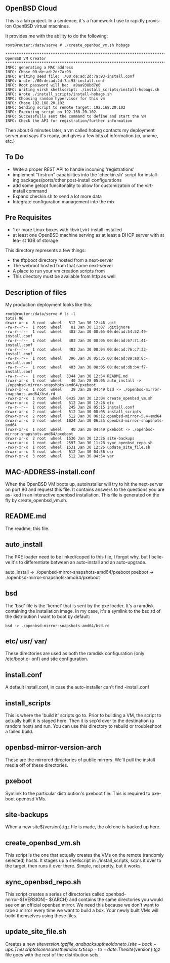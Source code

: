 OpenBSD Cloud
-------------

This is a lab project. In a sentence, it's a framework I use to rapidly provis-
ion OpenBSD virtual machines. 

It provides me with the ability to do the following:

    root@router:/data/serve # ./create_openbsd_vm.sh hobags
    
    ********************************************************************************
    OpenBSD VM Creator
    ********************************************************************************
    INFO: generating a MAC address
    INFO: Chose 00:de:ad:2d:7a:93
    INFO: Writing seed file: ./00:de:ad:2d:7a:93-install.conf
    INFO: Wrote ./00:de:ad:2d:7a:93-install.conf
    INFO: Root password will be:  a9aa938bd7e6
    INFO: Writing virsh shellscript: ./install_scripts/install-hobags.sh
    INFO: Wrote ./install_scripts/install-hobags.sh
    INFO: Choosing random hypervisor for this vm
    INFO: Chose 192.168.20.102
    INFO: Sending script to remote target: 192.168.20.102
    INFO: Executing script on 192.168.20.102
    INFO: Successfully sent the command to define and start the VM
    INFO: Check the API for registration/further information

Then about 6 minutes later, a vm called hobag contacts my deployment server and 
says it's ready, and gives a few bits of information (ip, uname, etc.)

To Do
-----

  - Write a proper REST API to handle incoming 'registrations' 
  - implement "firstrun" capabilities into the 'checkin.sh' script for install-
    ing packages/ports/other post-install configurations
  - add some getopt funcitonality to allow for customizatoin of the virt-install
    command
  - Expand checkin.sh to send a lot more data
  - Integrate configuration management into the mix

Pre Requisites
--------------

  * 1 or more Linux boxes with libvirt,virt-install installed
  * at least one OpenBSD machine serving as at least a DHCP server with at lea-
    st 1GB of storage

This directory represents a few things:

  * the tftpboot directory hosted from a next-server
  * The webroot hosted from that same next-server
  * A place to run your vm creation scripts from
  * This directory must be available from http as well

Description of files
--------------------

My production deployment looks like this:

    root@router:/data/serve # ls -l
    total 96
    drwxr-xr-x  8 root  wheel   512 Jan 30 12:46 .git
    -rw-r--r--  1 root  wheel    81 Jan 30 11:07 .gitignore
    -rw-r--r--  1 root  wheel   403 Jan 30 08:05 00:de:ad:54:52:49-install.conf
    -rw-r--r--  1 root  wheel   403 Jan 30 08:05 00:de:ad:67:71:41-install.conf
    -rw-r--r--  1 root  wheel   403 Jan 30 08:04 00:de:ad:76:c7:33-install.conf
    -rw-r--r--  1 root  wheel   396 Jan 30 05:35 00:de:ad:89:a0:8c-install.conf
    -rw-r--r--  1 root  wheel   403 Jan 30 08:05 00:de:ad:db:b4:f7-install.conf
    -rw-r--r--  1 root  wheel  3344 Jan 30 12:54 README.md
    lrwxr-xr-x  1 root  wheel    40 Jan 28 05:05 auto_install -> ./openbsd-mirror-snapshots-amd64/pxeboot
    lrwxr-xr-x  1 root  wheel    39 Jan 28 04:49 bsd -> ./openbsd-mirror-snapshots-amd64/bsd.rd
    -rwxr-xr-x  1 root  wheel  6435 Jan 30 12:04 create_openbsd_vm.sh
    drwxr-xr-x  2 root  wheel   512 Jan 30 12:26 etc
    -rw-r--r--  1 root  wheel   245 Jan 28 05:15 install.conf
    drwxr-xr-x  2 root  wheel   512 Jan 30 08:05 install_scripts
    drwxr-xr-x  2 root  wheel   512 Jan 30 06:12 openbsd-mirror-5.4-amd64
    drwxr-xr-x  2 root  wheel  1024 Jan 30 06:35 openbsd-mirror-snapshots-amd64
    lrwxr-xr-x  1 root  wheel    40 Jan 28 04:49 pxeboot -> ./openbsd-mirror-snapshots-amd64/pxeboot
    drwxr-xr-x  2 root  wheel  1536 Jan 30 12:26 site-backups
    -rwxr-xr-x  1 root  wheel  2597 Jan 30 11:28 sync_openbsd_repo.sh
    -rwxr-xr-x  1 root  wheel  1531 Jan 30 12:26 update_site_file.sh
    drwxr-xr-x  3 root  wheel   512 Jan 30 04:56 usr
    drwxr-xr-x  3 root  wheel   512 Jan 30 04:54 var


MAC-ADDRESS-install.conf
------------------------------
When the OpenBSD VM boots up, autoinstaller will try to hit the next-server on 
port 80 and request this file. It contains answers to the questions you are as-
ked in an interactive openbsd installation. This file is generated on  the fly
by create_openbsd_vm.sh.


README.md
---------
The readme, this file.

auto_install
------------
The PXE loader need to be linked/coped to this file, I forgot why, but I belie-
ve it's to differentiate between an auto-install and an auto-upgrade.


auto_install -> ./openbsd-mirror-snapshots-amd64/pxeboot
pxeboot -> ./openbsd-mirror-snapshots-amd64/pxeboot

bsd
---
The 'bsd' file is the 'kernel' that is sent by the pxe loader. It's a ramdisk 
containing the installation image. In my case, it's a symlink to the bsd.rd of 
the distribution I want to boot by default:

    bsd -> ./openbsd-mirror-snapshots-amd64/bsd.rd

etc/ usr/ var/
--------------
These directories are used as both the ramdisk configuration (only /etc/boot.c-
onf) and site configuration.

install.conf
------------
A default install.conf, in case the auto-installer can't find <mac>-install.conf

install_scripts
---------------
This is where the 'build it' scripts go to. Prior to building a VM, the script 
to actually built it is staged here. Then it is scp'd over to the destination 
(a random host) and run. You can use this directory to rebuild or troubleshoot 
a failed build.

openbsd-mirror-version-arch
----------------
These are the mirrored directories of public mirrors. We'll pull the install 
media off of these directories.

pxeboot
-------
Symlink to the particular distribution's pxeboot file. This is required to pxe-
boot openbsd VMs.

site-backups
------------
When a new site${version}.tgz file is made, the old one is backed up here.

create_openbsd_vm.sh
--------------------
This script is the one that actually creates the VMs on the remote (randomly 
selected) hosts. It stages up a shellscript in ./install_scripts, scp's it over
to the target, then runs it over there. Simple, not pretty, but it works. 

sync_openbsd_repo.sh
--------------------
This script creates a series of directories called openbsd-mirror-${VERSION}-
${ARCH} and contains the same directories you would see on an official openbsd 
mirror. We need this because we don't want to rape a mirror every time we want 
to build a box. Your newly built VMs will build themselves using these files.


update_site_file.sh
-------------------
Creates a new site${version}.tgz file, and backs up the old one to ./site-back-
ups. The script also ensures the index.txt is up-to-date. The site${version}.tgz 
file goes with the rest of the distribution sets.
